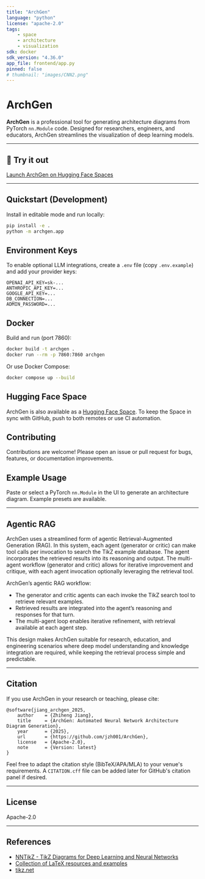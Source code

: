 ```yaml
---
title: "ArchGen"
language: "python"
license: "apache-2.0"
tags:
    - space
    - architecture
    - visualization
sdk: docker
sdk_version: "4.36.0"
app_file: frontend/app.py
pinned: false
# thumbnail: "images/CNN2.png"
---
```


# ArchGen

**ArchGen** is a professional tool for generating architecture diagrams from PyTorch `nn.Module` code. Designed for researchers, engineers, and educators, ArchGen streamlines the visualization of deep learning models.

---

## 🚀 Try it out

[Launch ArchGen on Hugging Face Spaces](https://huggingface.co/spaces/jzh001/ArchGen)

---

## Quickstart (Development)

Install in editable mode and run locally:

```bash
pip install -e .
python -m archgen.app
```

## Environment Keys

To enable optional LLM integrations, create a `.env` file (copy `.env.example`) and add your provider keys:

```
OPENAI_API_KEY=sk-...
ANTHROPIC_API_KEY=...
GOOGLE_API_KEY=...
DB_CONNECTION=...
ADMIN_PASSWORD=...
```

## Docker

Build and run (port 7860):

```bash
docker build -t archgen .
docker run --rm -p 7860:7860 archgen
```

Or use Docker Compose:

```bash
docker compose up --build
```

## Hugging Face Space

ArchGen is also available as a [Hugging Face Space](https://huggingface.co/spaces/jzh001/ArchGen). To keep the Space in sync with GitHub, push to both remotes or use CI automation.

## Contributing

Contributions are welcome! Please open an issue or pull request for bugs, features, or documentation improvements.

## Example Usage

Paste or select a PyTorch `nn.Module` in the UI to generate an architecture diagram. Example presets are available.

---


## Agentic RAG

ArchGen uses a streamlined form of agentic Retrieval-Augmented Generation (RAG). In this system, each agent (generator or critic) can make tool calls per invocation to search the TikZ example database. The agent incorporates the retrieved results into its reasoning and output. The multi-agent workflow (generator and critic) allows for iterative improvement and critique, with each agent invocation optionally leveraging the retrieval tool.

ArchGen’s agentic RAG workflow:
- The generator and critic agents can each invoke the TikZ search tool to retrieve relevant examples.
- Retrieved results are integrated into the agent’s reasoning and responses for that turn.
- The multi-agent loop enables iterative refinement, with retrieval available at each agent step.

This design makes ArchGen suitable for research, education, and engineering scenarios where deep model understanding and knowledge integration are required, while keeping the retrieval process simple and predictable.

---

## Citation

If you use ArchGen in your research or teaching, please cite:

```
@software{jiang_archgen_2025,
    author    = {Zhiheng Jiang},
    title     = {ArchGen: Automated Neural Network Architecture Diagram Generation},
    year      = {2025},
    url       = {https://github.com/jzh001/ArchGen},
    license   = {Apache-2.0},
    note      = {Version: latest}
}
```

Feel free to adapt the citation style (BibTeX/APA/MLA) to your venue's requirements. A `CITATION.cff` file can be added later for GitHub's citation panel if desired.

---

## License

Apache-2.0

---

## References

- [NNTikZ - TikZ Diagrams for Deep Learning and Neural Networks](https://github.com/fraserlove/nntikz)
- [Collection of LaTeX resources and examples](https://github.com/davidstutz/latex-resources)
- [tikz.net](https://tikz.net)